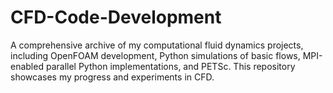 # CFD-Code-Development
A comprehensive archive of my computational fluid dynamics projects, including OpenFOAM development, Python simulations of basic flows, MPI-enabled parallel Python implementations, and PETSc. This repository showcases my progress and experiments in CFD.
